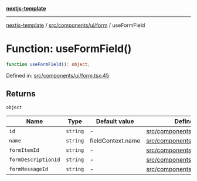 [**nextjs-template**](README.md)

---

[nextjs-template](README.md) / [src/components/ui/form](src.components.ui.form.md) / useFormField

# Function: useFormField()

```ts
function useFormField(): object;
```

Defined in: [src/components/ui/form.tsx:45](https://github.com/Its-Satyajit/nextjs-template/blob/c8d81b09293d759cbf04e9bc7e542cc7d90740e6/src/components/ui/form.tsx#L45)

## Returns

`object`

| Name                                               | Type     | Default value     | Defined in                                                                                                                                                    |
| -------------------------------------------------- | -------- | ----------------- | ------------------------------------------------------------------------------------------------------------------------------------------------------------- |
| <a id="id"></a> `id`                               | `string` | -                 | [src/components/ui/form.tsx:59](https://github.com/Its-Satyajit/nextjs-template/blob/c8d81b09293d759cbf04e9bc7e542cc7d90740e6/src/components/ui/form.tsx#L59) |
| <a id="name"></a> `name`                           | `string` | fieldContext.name | [src/components/ui/form.tsx:60](https://github.com/Its-Satyajit/nextjs-template/blob/c8d81b09293d759cbf04e9bc7e542cc7d90740e6/src/components/ui/form.tsx#L60) |
| <a id="formitemid"></a> `formItemId`               | `string` | -                 | [src/components/ui/form.tsx:61](https://github.com/Its-Satyajit/nextjs-template/blob/c8d81b09293d759cbf04e9bc7e542cc7d90740e6/src/components/ui/form.tsx#L61) |
| <a id="formdescriptionid"></a> `formDescriptionId` | `string` | -                 | [src/components/ui/form.tsx:62](https://github.com/Its-Satyajit/nextjs-template/blob/c8d81b09293d759cbf04e9bc7e542cc7d90740e6/src/components/ui/form.tsx#L62) |
| <a id="formmessageid"></a> `formMessageId`         | `string` | -                 | [src/components/ui/form.tsx:63](https://github.com/Its-Satyajit/nextjs-template/blob/c8d81b09293d759cbf04e9bc7e542cc7d90740e6/src/components/ui/form.tsx#L63) |
